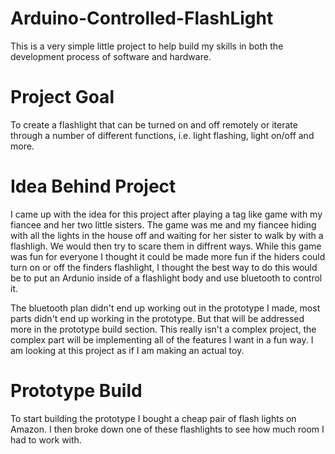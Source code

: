 # Arduino-Controlled-FlashLight
This is a very simple little project to help build my skills in both the development process of software and hardware. 
# Project Goal
To create a flashlight that can be turned on and off remotely or iterate through a number of different functions, i.e. light flashing, light on/off and more. 
# Idea Behind Project 
I came up with the idea for this project after playing a tag like game with my fiancee and her two little sisters. The game was me and my fiancee hiding with all the lights in the house off and waiting for her sister to walk by with a flashligh. We would then try to scare them in diffrent ways. While this game was fun for everyone I thought it could be made more fun if the hiders could turn on or off the finders flashlight, I thought the best way to do this would be to put an Ardunio inside of a flashlight body and use bluetooth to control it.  

The bluetooth plan didn't end up working out in the prototype I made, most parts didn't end up working in the prototype. But that will be addressed more in the prototype build section. This really isn't a complex project, the complex part will be implementing all of the features I want in a fun way. I am looking at this project as if I am making an actual toy.  

# Prototype Build
To start building the prototype I bought a cheap pair of flash lights on Amazon. I then broke down one of these flashlights to see how much room I had to work with.
